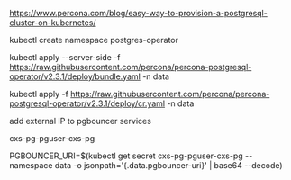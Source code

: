 
https://www.percona.com/blog/easy-way-to-provision-a-postgresql-cluster-on-kubernetes/

kubectl create namespace postgres-operator

kubectl apply --server-side -f https://raw.githubusercontent.com/percona/percona-postgresql-operator/v2.3.1/deploy/bundle.yaml -n data

kubectl apply -f https://raw.githubusercontent.com/percona/percona-postgresql-operator/v2.3.1/deploy/cr.yaml -n data

add external IP to pgbouncer services


cxs-pg-pguser-cxs-pg

PGBOUNCER_URI=$(kubectl get secret cxs-pg-pguser-cxs-pg --namespace data -o jsonpath='{.data.pgbouncer-uri}' | base64 --decode)